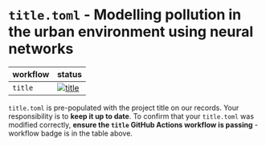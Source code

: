 # `title.toml` - Modelling pollution in the urban environment using neural networks

| workflow | status |
| - | - |
| `title` | [![title](https://github.com/ese-msc-2023/irp-hs1623/actions/workflows/title.yml/badge.svg)](https://github.com/ese-msc-2023/irp-hs1623/actions/workflows/title.yml) |

`title.toml` is pre-populated with the project title on our records. Your responsibility is to **keep it up to date**. To confirm that your `title.toml` was modified correctly, **ensure the `title` GitHub Actions workflow is passing** - workflow badge is in the table above.
